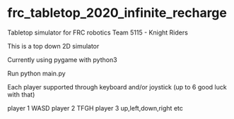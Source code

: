 # frc_tabletop_2020_infinite_recharge


Tabletop simulator for FRC robotics
Team 5115 - Knight Riders

This is a top down 2D simulator

Currently using pygame with python3

Run python main.py

Each player supported through keyboard and/or joystick (up to 6 good luck with that)

player 1 WASD
player 2 TFGH
player 3 up,left,down,right  etc


